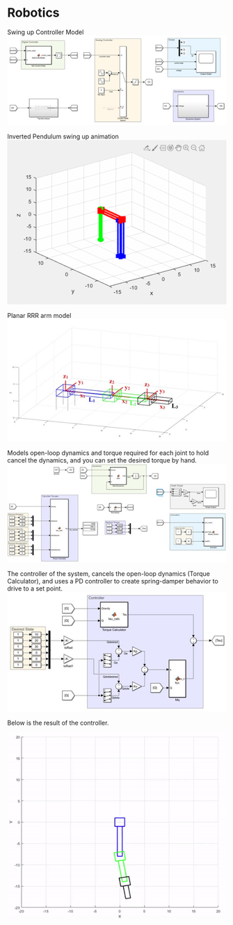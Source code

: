 # Robotics

Swing up Controller Model \
![](swing_up_controller.jpg)

Inverted Pendulum swing up animation \
![](inverted_pendulum.gif)



Planar RRR arm model \
![](RRR_arm_axes.jpg)

Models open-loop dynamics and torque required for each joint to hold cancel the dynamics, and you can set the desired torque by hand.
![](open_loop_model.jpg)

The controller of the system, cancels the open-loop dynamics (Torque Calculator), and uses a PD controller to create spring-damper behavior to drive to a set point. \
![](pd_partitioned_control_law.jpg)

Below is the result of the controller.

![](rrr_animated.gif)
